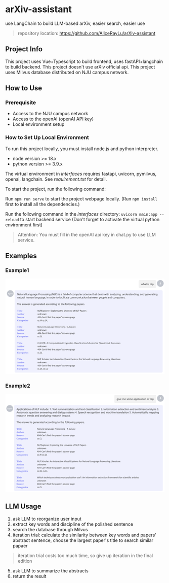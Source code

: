 # arXiv-assistant
use LangChain to build LLM-based arXiv, easier search, easier use
> repository location: https://github.com/AliceRayLu/arXiv-assistant

## Project Info
This project uses Vue+Typescript to build frontend, uses fastAPI+langchain to build backend.
This project doesn't use arXiv official api. This project uses Milvus database distributed 
on NJU campus network.

## How to Use
### Prerequisite
- Access to the NJU campus network
- Access to the openAI (openAI API key)
- Local environment setup
### How to Set Up Local Environment
To run this project locally, you must install node.js and python interpreter.
- node version >= 18.x
- python version >= 3.9.x


The virtual environment in *interfaces* requires fastapi, uvicorn, pymilvus, openai, langchain.
See *requirement.txt* for detail.


To start the project, run the following command:


Run `npm run serve` to start the project webpage locally. 
(Run `npm install` first to install all the dependencies.)


Run the following command in the *interfaces* directory: 
`uvicorn main:app --reload`
to start backend service
(Don't forget to activate the virtual python environment first)
> Attention: You must fill in the openAI api key in chat.py
> to use LLM service.

## Examples
### Example1
![example1](https://github.com/AliceRayLu/arXiv-assistant/blob/main/src/assets/example2.png?raw=true)
### Example2
![example2](https://github.com/AliceRayLu/arXiv-assistant/blob/main/src/assets/example1.png?raw=true)

## LLM Usage
1. ask LLM to reorganize user input
2. extract key words and discipline of the polished sentence
3. search the database through Milvus
4. iteration trial: calculate the similarity between key words and papers' abstract sentence, 
choose the largest paper's title to search similar papaer
> iteration trial costs too much time, so give up iteration in the final edition
5. ask LLM to summarize the abstracts
6. return the result
